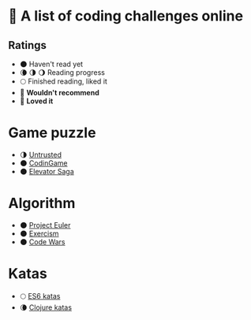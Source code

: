 # :game_die: A list of coding challenges online

## Ratings

- 🌑 Haven't read yet
- 🌘 🌗 🌖 Reading progress
- 🌕 Finished reading, liked it
- 🌝 **Wouldn't recommend**
- 🌟 **Loved it**

# Game puzzle

- 🌗 [Untrusted](https://alexnisnevich.github.io/untrusted/)
- 🌑 [CodinGame](https://www.codingame.com/start)
- 🌑 [Elevator Saga](http://play.elevatorsaga.com/)

# Algorithm

- 🌑 [Project Euler](https://projecteuler.net/)
- 🌑 [Exercism](http://www.exercism.io/)
- 🌑 [Code Wars](https://www.codewars.com/)

# Katas
- 🌕 [ES6 katas](http://es6katas.org/)
- 🌘 [Clojure katas](https://github.com/marshallshen/clojure-katas)
